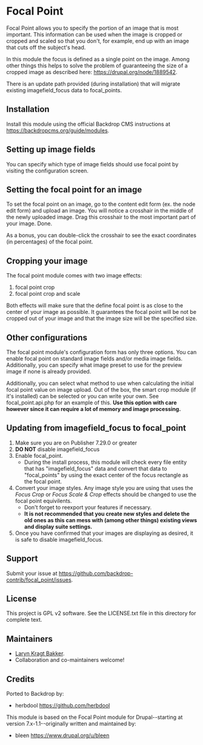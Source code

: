Focal Point
===========

Focal Point allows you to specify the portion of an image that is most
important. This information can be used when the image is cropped or cropped and
scaled so that you don't, for example, end up with an image that cuts off the
subject's head.

In this module the focus is defined as a single point on the image. Among other
things this helps to solve the problem of guaranteeing the size of a cropped image
as described here: <https://drupal.org/node/1889542>.

There is an update path provided (during installation) that will migrate
existing imagefield_focus data to focal_points.

Installation
------------

Install this module using the official Backdrop CMS instructions at <https://backdropcms.org/guide/modules>.

Setting up image fields
-----------------------

You can specify which type of image fields should use focal point by visiting the configuration screen.

Setting the focal point for an image
------------------------------------

To set the focal point on an image, go to the content edit form (ex. the node
edit form) and upload an image. You will notice a crosshair in the middle of the
newly uploaded image. Drag this crosshair to the most important part of your
image. Done.

As a bonus, you can double-click the crosshair to see the exact coordinates (in
percentages) of the focal point.

Cropping your image
-------------------

The focal point module comes with two image effects:

1. focal point crop
2. focal point crop and scale

Both effects will make sure that the define focal point is as close to the
center of your image as possible. It guarantees the focal point will be not be
cropped out of your image and that the image size will be the specified size.

Other configurations
--------------------

The focal point module's configuration form has only three options. You can
enable focal point on standard image fields and/or media image fields.
Additionally, you can specify what image preset to use for the preview image if
none is already provided.

Additionally, you can select what method to use when calculating the initial
focal point value on image upload. Out of the box, the smart crop module (if
it's installed) can be selected or you can write your own. See
focal_point.api.php for an example of this. **Use this option with care
however since it can require a lot of memory and image processing.**

Updating from imagefield_focus to focal_point
---------------------------------------------

1. Make sure you are on Publisher 7.29.0 or greater
2. **DO NOT** disable imagefield_focus
3. Enable focal_point.
    * During the install process, this module will check every file entity that
    has "imagefield_focus" data and convert that data to "focal_points" by using
    the exact center of the focus rectangle as the focal point.
4. Convert your image styles. Any image style you are using that uses the *Focus
   Crop* or *Focus Scale & Crop* effects should be changed to use the focal
   point equivilents.
    * Don't forget to reexport your features if necessary.
    * **It is not recommended that you create new styles and delete the old ones
    as this can mess with (among other things) existing views and display suite
    settings.**
5. Once you have confirmed that your images are displaying as desired, it is
   safe to disable imagefield_focus.

Support
-------

Submit your issue at <https://github.com/backdrop-contrib/focal_point/issues>.

License
-------

This project is GPL v2 software. See the LICENSE.txt file in this directory for complete text.

Maintainers
-----------

 - [Laryn Kragt Bakker](https://github.com/laryn).
 - Collaboration and co-maintainers welcome!

Credits
-------
Ported to Backdrop by:

* herbdool <https://github.com/herbdool>

This module is based on the Focal Point module for Drupal--starting at version 7.x-1.1--originally written and maintained by:

* bleen <https://www.drupal.org/u/bleen>
